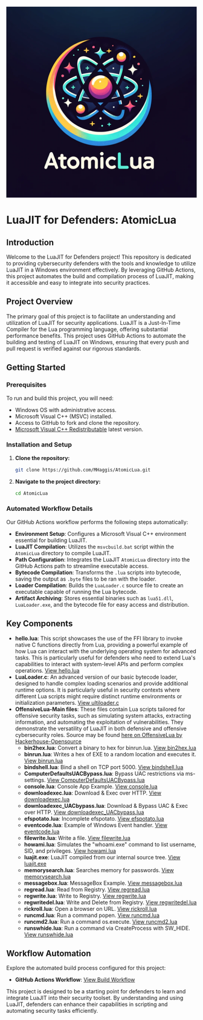 ![AtomicLua Logo](/assets/atomiclua_logo.png)


# LuaJIT for Defenders: AtomicLua

## Introduction

Welcome to the LuaJIT for Defenders project! This repository is dedicated to providing cybersecurity defenders with the tools and knowledge to utilize LuaJIT in a Windows environment effectively. By leveraging GitHub Actions, this project automates the build and compilation process of LuaJIT, making it accessible and easy to integrate into security practices.

## Project Overview

The primary goal of this project is to facilitate an understanding and utilization of LuaJIT for security applications. LuaJIT is a Just-In-Time Compiler for the Lua programming language, offering substantial performance benefits. This project uses GitHub Actions to automate the building and testing of LuaJIT on Windows, ensuring that every push and pull request is verified against our rigorous standards.

## Getting Started

### Prerequisites

To run and build this project, you will need:
- Windows OS with administrative access.
- Microsoft Visual C++ (MSVC) installed.
- Access to GitHub to fork and clone the repository.
- [Microsoft Visual C++ Redistributable](https://learn.microsoft.com/en-US/cpp/windows/latest-supported-vc-redist?view=msvc-170) latest version.

### Installation and Setup

1. **Clone the repository:**
   ```bash
   git clone https://github.com/MHaggis/AtomicLua.git
   ```
2. **Navigate to the project directory:**
   ```bash
   cd AtomicLua
   ```

### Automated Workflow Details

Our GitHub Actions workflow performs the following steps automatically:

- **Environment Setup**: Configures a Microsoft Visual C++ environment essential for building LuaJIT.
- **LuaJIT Compilation**: Utilizes the `msvcbuild.bat` script within the `AtomicLua` directory to compile LuaJIT.
- **Path Configuration**: Integrates the LuaJIT `AtomicLua` directory into the GitHub Actions path to streamline executable access.
- **Bytecode Compilation**: Transforms the `.lua` scripts into bytecode, saving the output as `.byte` files to be ran with the loader.
- **Loader Compilation**: Builds the `LuaLoader.c` source file to create an executable capable of running the Lua bytecode.
- **Artifact Archiving**: Stores essential binaries such as `lua51.dll`, `LuaLoader.exe`, and the bytecode file for easy access and distribution.

## Key Components

- **hello.lua**: This script showcases the use of the FFI library to invoke native C functions directly from Lua, providing a powerful example of how Lua can interact with the underlying operating system for advanced tasks. This is particularly useful for defenders who need to extend Lua's capabilities to interact with system-level APIs and perform complex operations. [View hello.lua](AtomicLua/hello/hello.lua)
- **LuaLoader.c**: An advanced version of our basic bytecode loader, designed to handle complex loading scenarios and provide additional runtime options. It is particularly useful in security contexts where different Lua scripts might require distinct runtime environments or initialization parameters. [View ultiloader.c](AtomicLua/lualoader/LuaLoader.c)
- **OffensiveLua-Main files**: These files contain Lua scripts tailored for offensive security tasks, such as simulating system attacks, extracting information, and automating the exploitation of vulnerabilities. They demonstrate the versatility of LuaJIT in both defensive and offensive cybersecurity roles. Source may be found [here on OffensiveLua by Hackerhouse-Opensource](https://github.com/hackerhouse-opensource/OffensiveLua) 
  - **bin2hex.lua**: Convert a binary to hex for binrun.lua. [View bin2hex.lua](AtomicLua/OffensiveLua-Main/bin2hex.lua)
  - **binrun.lua**: Writes a hex of EXE to a random location and executes it. [View binrun.lua](AtomicLua/OffensiveLua-Main/binrun.lua)
  - **bindshell.lua**: Bind a shell on TCP port 5000. [View bindshell.lua](AtomicLua/OffensiveLua-Main/bindshell.lua)
  - **ComputerDefaultsUACBypass.lua**: Bypass UAC restrictions via ms-settings. [View ComputerDefaultsUACBypass.lua](AtomicLua/OffensiveLua-Main/ComputerDefaultsUACBypass.lua)
  - **console.lua**: Console App Example. [View console.lua](AtomicLua/OffensiveLua-Main/console.lua)
  - **downloadexec.lua**: Download & Exec over HTTP. [View downloadexec.lua](AtomicLua/OffensiveLua-Main/downloadexec.lua)
  - **downloadexec_UACbypass.lua**: Download & Bypass UAC & Exec over HTTP. [View downloadexec_UACbypass.lua](AtomicLua/OffensiveLua-Main/downloadexec_UACbypass.lua)
  - **efspotato.lua**: Incomplete efspotato. [View efspotato.lua](AtomicLua/OffensiveLua-Main/efspotato.lua)
  - **eventcode.lua**: Example of Windows Event handler. [View eventcode.lua](AtomicLua/OffensiveLua-Main/eventcode.lua)
  - **filewrite.lua**: Write a file. [View filewrite.lua](AtomicLua/OffensiveLua-Main/filewrite.lua)
  - **howami.lua**: Simulates the "whoami.exe" command to list username, SID, and privileges. [View howami.lua](AtomicLua/OffensiveLua-Main/howami.lua)
  - **luajit.exe**: LuaJIT compiled from our internal source tree. [View luajit.exe](AtomicLua/OffensiveLua-Main/luajit.exe)
  - **memorysearch.lua**: Searches memory for passwords. [View memorysearch.lua](AtomicLua/OffensiveLua-Main/memorysearch.lua)
  - **messagebox.lua**: MessageBox Example. [View messagebox.lua](AtomicLua/OffensiveLua-Main/messagebox.lua)
  - **regread.lua**: Read from Registry. [View regread.lua](AtomicLua/OffensiveLua-Main/regread.lua)
  - **regwrite.lua**: Write to Registry. [View regwrite.lua](AtomicLua/OffensiveLua-Main/regwrite.lua)
  - **regwritedel.lua**: Write and Delete from Registry. [View regwritedel.lua](AtomicLua/OffensiveLua-Main/regwritedel.lua)
  - **rickroll.lua**: Open a browser on URL. [View rickroll.lua](AtomicLua/OffensiveLua-Main/rickroll.lua)
  - **runcmd.lua**: Run a command popen. [View runcmd.lua](AtomicLua/OffensiveLua-Main/runcmd.lua)
  - **runcmd2.lua**: Run a command os.execute. [View runcmd2.lua](AtomicLua/OffensiveLua-Main/runcmd2.lua)
  - **runswhide.lua**: Run a command via CreateProcess with SW_HIDE. [View runswhide.lua](AtomicLua/OffensiveLua-Main/runswhide.lua)
## Workflow Automation

Explore the automated build process configured for this project:
- **GitHub Actions Workflow**: [View Build Workflow](.github/workflows/build.yml)

This project is designed to be a starting point for defenders to learn and integrate LuaJIT into their security toolset. By understanding and using LuaJIT, defenders can enhance their capabilities in scripting and automating security tasks efficiently.

